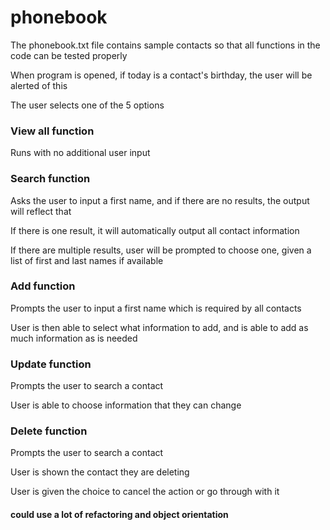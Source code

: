 # phonebook

The phonebook.txt file contains sample contacts so that all functions in the code can be tested properly

When program is opened, if today is a contact's birthday, the user will be alerted of this

The user selects one of the 5 options

### View all function

  Runs with no additional user input
  
### Search function

  Asks the user to input a first name, and if there are no results, the output will reflect that
  
  If there is one result, it will automatically output all contact information
  
  If there are multiple results, user will be prompted to choose one, given a list of first and last names if available
  
### Add function

  Prompts the user to input a first name which is required by all contacts
  
  User is then able to select what information to add, and is able to add as much information as is needed
  
### Update function

  Prompts the user to search a contact
  
  User is able to choose information that they can change
  
### Delete function
  
  Prompts the user to search a contact
  
  User is shown the contact they are deleting
  
  User is given the choice to cancel the action or go through with it
  
#### could use a lot of refactoring and object orientation